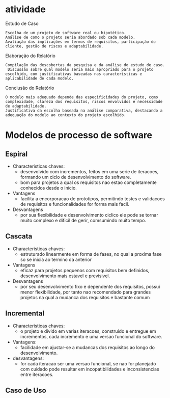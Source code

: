 # atividade
Estudo de Caso

    Escolha de um projeto de software real ou hipotético.
    Análise de como o projeto seria abordado sob cada modelo.
    Avaliação das implicações em termos de requisitos, participação do cliente, gestão de riscos e adaptabilidade. 

Elaboração do Relatório

    Compilação das descobertas da pesquisa e da análise do estudo de caso.
     Discussão sobre qual modelo seria mais apropriado para o projeto escolhido, com justificativas baseadas nas características e aplicabilidade de cada modelo.

Conclusão do Relatório

    O modelo mais adequado depende das especificidades do projeto, como complexidade, clareza dos requisitos, riscos envolvidos e necessidade de adaptabilidade.
    Justificativa da escolha baseada na análise comparativa, destacando a adequação do modelo ao contexto do projeto escolhido.

# Modelos de processo de software
## Espiral
- Characteristicas chaves:
	- desenvolvido com incrementos, feitos em uma serie de iteracoes, formando um ciclo de desenvolvimento do software.
	- bom para projetos a qual os requisitos nao estao completamente conhecidos desde o inicio.
- Vantagens
	- facilita a encorporacao de prototipos, permitindo testes e validacoes de requisitos e funcionalidades for forma mais facil.
- Desvantagens
	- por sua flexibilidade e desenvolvimento ciclico ele pode se tornar muito complexo e dificil de gerir, comsumindo muito tempo.

## Cascata
- Characteristicas chaves:
	- estruturado linearmente em forma de fases, no qual a proxima fase so se inicia ao termino da anterior
- Vantagens
	- eficaz para projetos pequenos com requisitos bem definidos, desenvolvimento mais estavel e previsivel.
- Desvantagens
	- por seu desenvolvimento fixo e dependente dos requisitos, possui menor flexibilidade, por tanto nao recomendado para grandes projetos na qual a mudanca dos requisitos e bastante comum

## Incremental
- Characteristicas chaves:
	- o projeto e divido em varias iteracoes, construido e entregue em incrementos, cada incremento e uma versao funcional do software.
- Vantagens:
	- facilidade em ajustar-se a mudancas dos requisitos ao longo do desenvolvimento.
- desvantagens:
	- for cada iteracao ser uma versao funcional, se nao for planejado com cuidado pode resultar em incopatibilidades e inconsistencias entre iteracoes.

## Caso de Uso